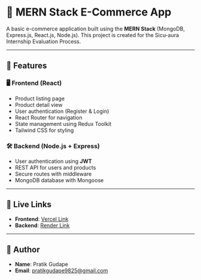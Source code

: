 # 🛒 MERN Stack E-Commerce App

A basic e-commerce application built using the **MERN Stack** (MongoDB, Express.js, React.js, Node.js). This project is created for the Sicu-aura Internship Evaluation Process.

---

## 🚀 Features

### 🖥️ Frontend (React)
- Product listing page
- Product detail view
- User authentication (Register & Login)
- React Router for navigation
- State management using Redux Toolkit
- Tailwind CSS for styling

### 🛠️ Backend (Node.js + Express)
- User authentication using **JWT**
- REST API for users and products
- Secure routes with middleware
- MongoDB database with Mongoose

---

## 🔗 Live Links

- **Frontend**: [Vercel Link](https://mern-ecommerce-sicuaura.vercel.app)
- **Backend**: [Render Link](https://mern-ecommerce-sicuaura.onrender.com)

---

## 🧑 Author

- **Name**: Pratik Gudape  
- **Email**: pratikgudape9825@gmail.com
